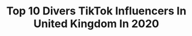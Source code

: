 ---
title: Top 10 Divers TikTok Influencers In United Kingdom In 2020
description: >-
  Find top divers TikTok influencers in United Kingdom in 2020. Most popular hashtags: #fyp #foryou #foryoupage #viral.
platform: TikTok
hits: 49
text_top: See the best TikTok accounts on inBeat.
text_bottom: Our database has 49 TikTok influencers like this in United Kingdom for you to work with.
profiles:
  - username: "diversityofficial"
    fullname: >-
      “We are Diversity.”
    bio: >-
      https:/www.ticketmaster.co.uk/diversity-connected www.20dv.co.uk BLM👇🏽
    location: "United Kingdom"
    followers: 67000
    engagement: 972
    commentsToLikes: 0.019994
    id: cka0lit71r91i0i78kve30p45
    verified: false
    hashtags: "#diversityjuniors, #dvfam, #dv, #dvj"
  - username: "diversityfan"
    fullname: >-
      Diversity ❤️
    bio: >-
      A fan for diversity :)
    location: "United Kingdom"
    followers: 19500
    engagement: 1038
    commentsToLikes: 0.020489
    id: ckbkrqqvlmgzp0j23dxwb3aqs
    verified: false
    hashtags: "#20dv, #bgt, #perrikiely, #samcraske"
  - username: "yonakw"
    fullname: >-
      Yona Knight-Wisdom
    bio: >-
      🇯🇲 Diver CEO of dipping the board Here for the good, the bad and the ugly
    location: "United Kingdom"
    followers: 112100
    engagement: 895
    commentsToLikes: 0.013318
    id: cka0livkvr9p70i781b9p8vcn
    verified: false
    hashtags: ""
  - username: "rosshaslam"
    fullname: >-
      Ross Haslam
    bio: >-
      22•🇬🇧•Diver Insta: @rosshaslam 🙏
    location: "United Kingdom"
    followers: 27000
    engagement: 1461
    commentsToLikes: 0.011342
    id: ck8z6rcfnn9010j787uqk4koy
    verified: false
    hashtags: "#viral, #slowmotion, #wipeout, #foru"
  - username: "sambuca54"
    fullname: >-
      Sam Buca
    bio: >-
      CEO of not adding anything to the video Diverse Content from Comedy😂 to Horror?
    location: "United Kingdom"
    followers: 8175
    engagement: 1005
    commentsToLikes: 0.012135
    id: ckb9bqjxdy57o0j23u6pffm22
    verified: false
    hashtags: "#foryou, #kidsoftiktok, #tiktoktraditions, #comedy"
  - username: "jordbanjo"
    fullname: >-
      Jordan Banjo
    bio: >-
      Dad, dancer, presenter. Diversity. Novice tiktoker.
    location: "United Kingdom"
    followers: 244600
    engagement: 981
    commentsToLikes: 0.006960
    id: ck8ae3iwa9hvn0j78g8v874of
    verified: true
    hashtags: "#foryou, #fyp, #foryourpage, #kids"
  - username: "jackdlaugher"
    fullname: >-
      JackDLaugher
    bio: >-
      🥇OLYMPIC GOLD MEDALIST🥇 🇬🇧BRITISH DIVER🇬🇧
    location: "United Kingdom"
    followers: 71100
    engagement: 642
    commentsToLikes: 0.012669
    id: ckbw73iw7you50j231941tvhj
    verified: true
    hashtags: "#foryou, #xyzbca, #fyp, #motivation"
  - username: "thebookmarvel"
    fullname: >-
      Ethan
    bio: >-
      He/him 21 TikToks about books because that’s the content we need📚🏳️‍🌈📖
    location: "United Kingdom"
    followers: 14800
    engagement: 1852
    commentsToLikes: 0.066568
    id: ckd096wwibgi30j23sr4ifb2c
    verified: false
    hashtags: "#diversebooks, #books, #bookunboxing, #bookhumor"
  - username: "princecosplay"
    fullname: >-
      Princecosplay
    bio: >-
      Unapologetically black Safe space for women, LGBTQ and POC 102k IG : eyes1898
    location: "United Kingdom"
    followers: 23100
    engagement: 2045
    commentsToLikes: 0.083512
    id: ckd6wfycts7g50j2326azu3pd
    verified: false
    hashtags: "#snowbunny, #duet, #karen, #darkskin"
  - username: "torie_snelvis"
    fullname: >-
      Victoria Snell
    bio: >-
      Also on Instagram as torie_snelvis
    location: "United Kingdom"
    followers: 2560
    engagement: 758
    commentsToLikes: 0.065972
    id: ckdbs11z4ccx90j23qggeemrl
    verified: false
    hashtags: "#amputeelife, #voiceeffects, #disabledtiktok, #greysanatomy"
---